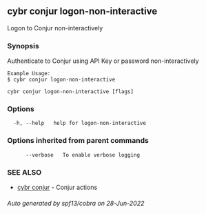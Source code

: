 ## cybr conjur logon-non-interactive

Logon to Conjur non-interactively

### Synopsis

Authenticate to Conjur using API Key or password non-interactively 
	
	Example Usage:
	$ cybr conjur logon-non-interactive

```
cybr conjur logon-non-interactive [flags]
```

### Options

```
  -h, --help   help for logon-non-interactive
```

### Options inherited from parent commands

```
      --verbose   To enable verbose logging
```

### SEE ALSO

* [cybr conjur](cybr_conjur.md)	 - Conjur actions

###### Auto generated by spf13/cobra on 28-Jun-2022
